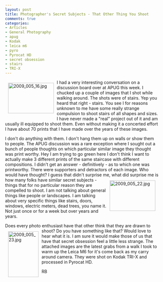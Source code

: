 ```yaml
---
layout: post
title: Photographer's Secret Subjects - That Other Thing You Shoot
comments: true
categories:
- Articles
- General Photography
- apug
- Kodak
- leica m6
- pyro
- Pyrocat HD
- secret obsession
- stairs
- TRI-X
---
```

<a rel="lightbox" href="/wp-content/uploads/2009/10/2009_005_16.jpg"><img title="2009_005_16.jpg" src="/wp-content/uploads/2009/10/.thumbs/.2009_005_16.jpg" border="0" alt="2009_005_16.jpg" hspace="10" vspace="10" width="150" height="100" align="left" /></a>I had a very interesting conversation on a discussion board over at APUG this week. I chucked up a couple of images that I shot while walking around. The shots were of stairs. Yep you heard that right - stairs. You see I for reasons unknown to me have some really strange compulsion to shoot stairs of all shapes and sizes. I have never made a "real" project out of it and am usually ill equipped to shoot them. Even without making it a concerted effort I have about 70 prints that I have made over the years of these images.

I don't do anything with them. I don't hang them up on walls or show them to people. The APUG discussion was a rare exception where I sought out a bunch of people thoughts on which particular similar image they thought was print worthy. Hey I am trying to go green here I don't think I want to actually make 3 different prints of the same staircase with different compositions. I didn't get an answer - definitively - as to which one was printworthy. There were supporters and detractors of each image. Who would have thought? I guess that didn't surprise me, what did surprise me is how many folks have similar secret<a rel="lightbox" href="/wp-content/uploads/2009/10/2009_005_22.jpg"><img title="2009_005_22.jpg" src="/wp-content/uploads/2009/10/.thumbs/.2009_005_22.jpg" border="0" alt="2009_005_22.jpg" hspace="10" vspace="10" width="150" height="100" align="right" /></a> subjects - things that for no particular reason they are compelled to shoot. I am not talking about general things like people or landscapes. I am talking about very specific things like stairs, doors, windows, electric meters, dead trees, you name it. Not just once or for a week but over years and years.

Does every photo enthusiast have that other think that they are <a rel="lightbox" href="/wp-content/uploads/2009/10/2009_005_23.jpg"><img title="2009_005_23.jpg" src="/wp-content/uploads/2009/10/.thumbs/.2009_005_23.jpg" border="0" alt="2009_005_23.jpg" hspace="10" vspace="10" width="100" height="150" align="left" /></a>drawn to shoot? Do you have something like that? Would love to hear what it is. I am sure it would make those of us that have that secret obsession feel a little less strange. The attached images are the latest grabs from a walk I took to warm up the Leica M6 for it's come back as my carry around camera. They were shot on Kodak TRI-X and processed in Pyrocat HD.

RB